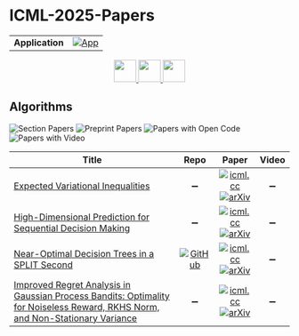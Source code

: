 # ICML-2025-Papers

<table>
    <tr>
        <td><strong>Application</strong></td>
        <td>
            <a href="https://huggingface.co/spaces/DmitryRyumin/NewEraAI-Papers" style="float:left;">
                <img src="https://img.shields.io/badge/🤗-NewEraAI--Papers-FFD21F.svg" alt="App" />
            </a>
        </td>
    </tr>
</table>

<div align="center">
    <a href="https://github.com/DmitryRyumin/ICML-2025-Papers/blob/main/sections/2025/main/applications-in-science-and-language.md">
        <img src="https://cdn.jsdelivr.net/gh/DmitryRyumin/NewEraAI-Papers@main/images/left.svg" width="40" alt="" />
    </a>
    <a href="https://github.com/DmitryRyumin/ICML-2025-Papers/blob/main/README.md">
        <img src="https://cdn.jsdelivr.net/gh/DmitryRyumin/NewEraAI-Papers@main/images/home.svg" width="40" alt="" />
    </a>
    <a href="https://github.com/DmitryRyumin/ICML-2025-Papers/blob/main/sections/2025/main/safety-and-security.md">
        <img src="https://cdn.jsdelivr.net/gh/DmitryRyumin/NewEraAI-Papers@main/images/right.svg" width="40" alt="" />
    </a>
</div>

## Algorithms

![Section Papers](https://img.shields.io/badge/Section%20Papers-4-42BA16) ![Preprint Papers](https://img.shields.io/badge/Preprint%20Papers-4-b31b1b) ![Papers with Open Code](https://img.shields.io/badge/Papers%20with%20Open%20Code-4-1D7FBF) ![Papers with Video](https://img.shields.io/badge/Papers%20with%20Video-0-FF0000)

| **Title** | **Repo** | **Paper** | **Video** |
|-----------|:--------:|:---------:|:---------:|
| [Expected Variational Inequalities](https://icml.cc/virtual/2025/poster/45602) | :heavy_minus_sign: | [![icml.cc](https://img.shields.io/badge/html-icml.cc-2494E0.svg)](https://icml.cc/virtual/2025/poster/45602) <br /> [![arXiv](https://img.shields.io/badge/arXiv-2502.18605-b31b1b.svg)](http://arxiv.org/abs/2502.18605) | :heavy_minus_sign: |
| [High-Dimensional Prediction for Sequential Decision Making](https://icml.cc/virtual/2025/poster/43729) | :heavy_minus_sign: | [![icml.cc](https://img.shields.io/badge/html-icml.cc-2494E0.svg)](https://icml.cc/virtual/2025/poster/43729) <br /> [![arXiv](https://img.shields.io/badge/arXiv-2310.17651-b31b1b.svg)](http://arxiv.org/abs/2310.17651) | :heavy_minus_sign: |
| [Near-Optimal Decision Trees in a SPLIT Second](https://icml.cc/virtual/2025/poster/46182) | [![GitHub](https://img.shields.io/github/stars/VarunBabbar/SPLIT-ICML?style=flat)](https://github.com/VarunBabbar/SPLIT-ICML) | [![icml.cc](https://img.shields.io/badge/html-icml.cc-2494E0.svg)](https://icml.cc/virtual/2025/poster/46182) <br /> [![arXiv](https://img.shields.io/badge/arXiv-2502.15988-b31b1b.svg)](http://arxiv.org/abs/2502.15988) | :heavy_minus_sign: |
| [Improved Regret Analysis in Gaussian Process Bandits: Optimality for Noiseless Reward, RKHS Norm, and Non-Stationary Variance](https://icml.cc/virtual/2025/poster/43519) | :heavy_minus_sign: | [![icml.cc](https://img.shields.io/badge/html-icml.cc-2494E0.svg)](https://icml.cc/virtual/2025/poster/43519) <br /> [![arXiv](https://img.shields.io/badge/arXiv-2502.06363-b31b1b.svg)](http://arxiv.org/abs/2502.06363) | :heavy_minus_sign: |
